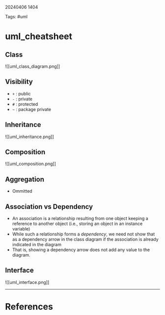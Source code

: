 20240406 1404

Tags: #uml

# uml_cheatsheet
## Class
![[uml_class_diagram.png]]
## Visibility
- `+` : public
- `-` : private
- `#` : protected
- `~` : package private

## Inheritance
![[uml_inheritance.png]]


## Composition
![[uml_composition.png]]

## Aggregation
- Ommitted

## Association vs Dependency
- An association is a relationship resulting from one object keeping a reference to another object (i.e., storing an object in an instance variable)
- While such a relationship forms a _dependency_, we need not show that as a dependency arrow in the class diagram if the association is already indicated in the diagram
- That is, showing a dependency arrow does not add any value to the diagram.

## Interface
![[uml_interface.png]]

--- 
# References
